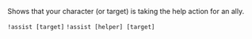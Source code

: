 Shows that your character (or target) is taking the help action for an ally.

`!assist [target]`
`!assist [helper] [target]`